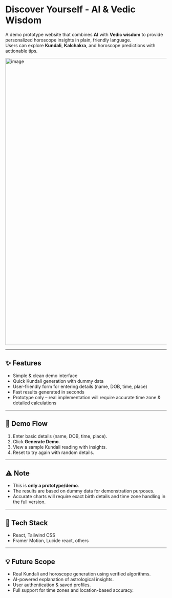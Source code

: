 # Discover Yourself - AI & Vedic Wisdom 

A demo prototype website that combines **AI** with **Vedic wisdom** to provide personalized horoscope insights in plain, friendly language.  
Users can explore **Kundali**, **Kalchakra**, and horoscope predictions with actionable tips.

<img width="1894" height="896" alt="image" src="https://github.com/user-attachments/assets/27ddc1ff-4dc6-448c-82b3-c2b95704aca4" />

---

## ✨ Features
- Simple & clean demo interface
- Quick Kundali generation with dummy data
- User-friendly form for entering details (name, DOB, time, place)
- Fast results generated in seconds
- Prototype only – real implementation will require accurate time zone & detailed calculations

---

## 🚀 Demo Flow
1. Enter basic details (name, DOB, time, place).
2. Click **Generate Demo**.
3. View a sample Kundali reading with insights.
4. Reset to try again with random details.

---

## ⚠️ Note
- This is **only a prototype/demo**.  
- The results are based on dummy data for demonstration purposes.  
- Accurate charts will require exact birth details and time zone handling in the full version.

---

## 📌 Tech Stack
- React, Tailwind CSS
- Framer Motion, Lucide react, others

---

## 💡 Future Scope
- Real Kundali and horoscope generation using verified algorithms.
- AI-powered explanation of astrological insights.
- User authentication & saved profiles.
- Full support for time zones and location-based accuracy.
